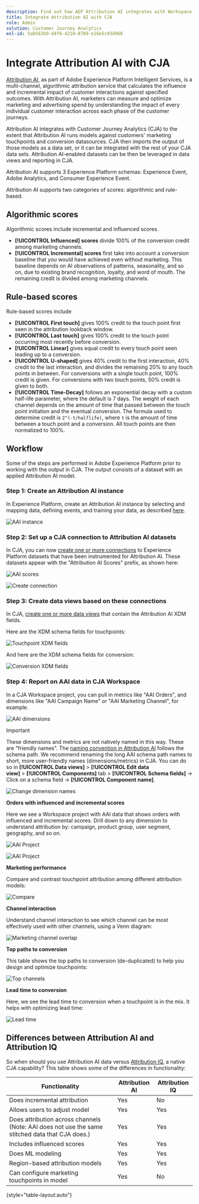 ```yaml
---
description: Find out how AEP Attribution AI integrates with Workspace in CJA.
title: Integrate Attribution AI with CJA
role: Admin
solution: Customer Journey Analytics
exl-id: 5ab563b9-d4f6-4210-8789-e16e5c93d968
---
```

# Integrate Attribution AI with CJA

[Attribution AI](https://experienceleague.adobe.com/docs/experience-platform/intelligent-services/attribution-ai/overview.html?lang=en), as part of Adobe Experience Platform Intelligent Services, is a multi-channel, algorithmic attribution service that calculates the influence and incremental impact of customer interactions against specified outcomes. With Attribution AI, marketers can measure and optimize marketing and advertising spend by understanding the impact of every individual customer interaction across each phase of the customer journeys. 

Attribution AI integrates with Customer Journey Analytics (CJA) to the extent that Attribution AI runs models against customers' marketing touchpoints and conversion datasources. CJA then imports the output of those models as a data set, or it can be integrated with the rest of your CJA data sets. Attribution AI-enabled datasets can be then be leveraged in data views and reporting in CJA. 

Attribution AI supports 3 Experience Platform schemas: Experience Event, Adobe Analytics, and Consumer Experience Event.

Attribution AI supports two categories of scores: algorithmic and rule-based. 

## Algorithmic scores

Algorithmic scores include incremental and influenced scores. 

* **[!UICONTROL Influenced] scores** divide 100% of the conversion credit among marketing channels.
* **[!UICONTROL Incremental] scores** first take into account a conversion baseline that you would have achieved even without marketing. This baseline depends on AI observations of patterns, seasonality, and so on, due to existing brand recognition, loyalty, and word of mouth. The remaining credit is divided among marketing channels.

## Rule-based scores

Rule-based scores include 

* **[!UICONTROL First touch]** gives 100% credit to the touch point first seen in the attribution lookback window.
* **[!UICONTROL Last touch]** gives 100% credit to the touch point occurring most recently before conversion.
* **[!UICONTROL Linear]** gives equal credit to every touch point seen leading up to a conversion.
* **[!UICONTROL U-shaped]** gives 40% credit to the first interaction, 40% credit to the last interaction, and divides the remaining 20% to any touch points in between. For conversions with a single touch point, 100% credit is given. For conversions with two touch points, 50% credit is given to both.
* **[!UICONTROL Time-Decay]** follows an exponential decay with a custom half-life parameter, where the default is 7 days. The weight of each channel depends on the amount of time that passed between the touch point initiation and the eventual conversion. The formula used to determine credit is `2^(-t/halflife)`, where `t` is the amount of time between a touch point and a conversion. All touch points are then normalized to 100%.

## Workflow

Some of the steps are performed in Adobe Experience Platform prior to working with the output in CJA. The output consists of a dataset with an applied Attribution AI model.

### Step 1: Create an Attribution AI instance

In Experience Platform, create an Attribution AI instance by selecting and mapping data, defining events, and training your data, as described [here](https://experienceleague.adobe.com/docs/experience-platform/intelligent-services/attribution-ai/user-guide.html).

![AAI instance](assets/aai-instance.png)

### Step 2: Set up a CJA connection to Attribution AI datasets

In CJA, you can now [create one or more connections](/help/connections/create-connection.md) to Experience Platform datasets that have been instrumented for Attribution AI. These datasets appear with the "Attribution AI Scores" prefix, as shown here:

![AAI scores](assets/aai-scores.png)

![Create connection](assets/aai-create-connection.png)

### Step 3: Create data views based on these connections

In CJA, [create one or more data views](/help/data-views/create-dataview.md) that contain the Attribution AI XDM fields.

Here are the XDM schema fields for touchpoints:

![Touchpoint XDM fields](assets/touchpoint-fields.png)

And here are the XDM schema fields for conversion:

![Conversion XDM fields](assets/conversion-fields.png)

### Step 4: Report on AAI data in CJA Workspace 

In a CJA Workspace project, you can pull in metrics like "AAI Orders", and dimensions like "AAI Campaign Name" or "AAI Marketing Channel", for example. 

![AAI dimensions](assets/aai-dims.png)

>[!IMPORTANT]
>
>These dimensions and metrics are not natively named in this way. These are "friendly names". The [naming convention in Attribution AI](https://experienceleague.adobe.com/docs/experience-platform/intelligent-services/attribution-ai/input-output.html?lang=en#attribution-ai-output-data) follows the schema path. We recommend renaming the long AAI schema path names to short, more user-friendly names (dimensions/metrics) in CJA. You can do so in **[!UICONTROL Data views]** > **[!UICONTROL Edit data view]** > **[!UICONTROL Components]** tab > **[!UICONTROL Schema fields]** -> Click on a schema field -> **[!UICONTROL Component name]**.

![Change dimension names](assets/change-name.png)

**Orders with influenced and incremental scores**

Here we see a Workspace project with AAI data that shows orders with influenced and incremental scores. Drill down to any dimension to understand attribution by: campaign, product group, user segment, geography, and so on.

![AAI Project](assets/aai-project.png)

![AAI Project](assets/aai-project2.png)

**Marketing performance**

Compare and contrast touchpoint attribution among different attribution models:

![Compare](assets/compare.png)

**Channel interaction**

Understand channel interaction to see which channel can be most effectively used with other channels, using a Venn diagram:

![Marketing channel overlap](assets/mc-overlap.png)

**Top paths to conversion**

This table shows the top paths to conversion (de-duplicated) to help you design and optimize touchpoints:

![Top channels](assets/top-channels.png)

**Lead time to conversion**

Here, we see the lead time to conversion when a touchpoint is in the mix. It helps with optimizing lead time:

![Lead time](assets/lead-time.png)

## Differences between Attribution AI and Attribution IQ

So when should you use Attribution AI data versus [Attribution IQ](/help/analysis-workspace/attribution/overview.md), a native CJA capability? This table shows some of the differences in functionality:

| Functionality | Attribution AI | Attribution IQ |
| --- | --- | --- |
| Does incremental attribution | Yes | No |
| Allows users to adjust model | Yes | Yes |
| Does attribution across channels (Note: AAI does not use the same stitched data that CJA does.) | Yes | Yes |
| Includes influenced scores | Yes | Yes |
| Does ML modeling | Yes | Yes |
| Region-based attribution models | Yes | Yes |
| Can configure marketing touchpoints in model | Yes | No |

{style="table-layout:auto"}
